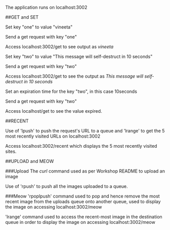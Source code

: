 The application runs on localhost:3002

##GET and SET

Set key "one" to value "vineeta"

Send a get request with key "one"

Access localhost:3002/get to see output as *vineeta*

Set key "two" to value "This message will self-destruct in 10 seconds"

Send a get request with key "two"

Access localhost:3002/get to see the output as *This message will self-destruct in 10 seconds*

Set an expiration time for the key "two", in this case 10seconds

Send a get request with key "two"

Access localhost/get to see the value expired.

##RECENT

Use of 'lpush' to push the request's URL to a queue and 'lrange' to get the 5 most recently visited URLs on localhost:3002

Access localhost:3002/recent which displays the 5 most recently visited sites.

##UPLOAD and MEOW

###Upload
The *curl* command used as per Workshop README to upload an image

Use of 'rpush' to push all the images uploaded to a queue. 

###Meow
'rpoplpush' command used to pop and hence remove the most recent image from the uploads queue onto another queue, used to display the image on accessing localhost:3002/meow

'lrange' command used to access the recent-most image in the destination queue in order to display the image on accessing localhost:3002/meow



